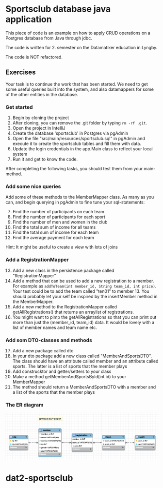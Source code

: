 # Sportsclub database java application

This piece of code is an example on how to apply CRUD operations on
a Postgres database from Java through jdbc.

The code is written for 2. semester on the Datamatiker education in Lyngby.

The code is NOT refactored.

## Exercises

Your task is to continue the work that has been started.
We need to get some useful queries built into the system, and also
datamappers for some of the other entities in the database.

### Get started

1) Begin by cloning the project
2) After cloning, you can remove the .git folder by typing `rm -rf .git`. 
3) Open the project in IntelliJ
4) Create the database 'sportsclub' in Postgres via pgAdmin
5) Open the file "src/main/resources/sportsclub.sql" in pgAdmin and execute it to create the sportsclub tables and fill them with data.
6) Update the login credentials in the app.Main class to reflect your local system
7) Run it and get to know the code.

After completing the following tasks, you should test them from your main-method. 
### Add some nice queries

Add some of these methods to the MemberMapper class. As many as you can, and begin
querying in pgAdmin to fine tune your sql-statements:

7) Find the number of participants on each team
8) Find the number of participants for each sport
9) Find the number of men and women in the club
10) Find the total sum of income for all teams
11) Find the total sum of income for each team
12) Find the average payment for each team

Hint: It might be useful to create a view with lots of joins

### Add a RegistrationMapper

13) Add a new class in the persistence package called "RegistrationMapper"
14) Add a method that can be used to add a new registration to a member. For example as `addToTeam(int member_id, String team_id, int price)`. 
    Your test could be to add the team called "ten01" to member 13. You should probably let your self be inspired 
    by the insertMember method in the MemberMapper.
15) Add a new method to the RegistrationMapper called getAllRegistrations() that returns an arraylist of registrations.
16) You might want to pimp the getAllRegistrations so that you can print out more
    than just the (member_id, team_id) data. It would be lovely with a list of member names
    and team name etc.

### Add som DTO-classes and methods
17) Add a new package called dto
18) In your dto package add a new class called "MemberAndSportsDTO". The class should have an attribute called member and an attribute called sports. The latter is a list of sports that the member plays
19) Add construcktor and getter/setters to your class
20) Make a method getMemberAndSportsById(int id) to your MemberMapper
21) The method should return a MemberAndSportsDTO with a member and a list of the sports that the member plays

### The ER diagram

![](src/main/resources/sportsclub.png)
# dat2-sportsclub
